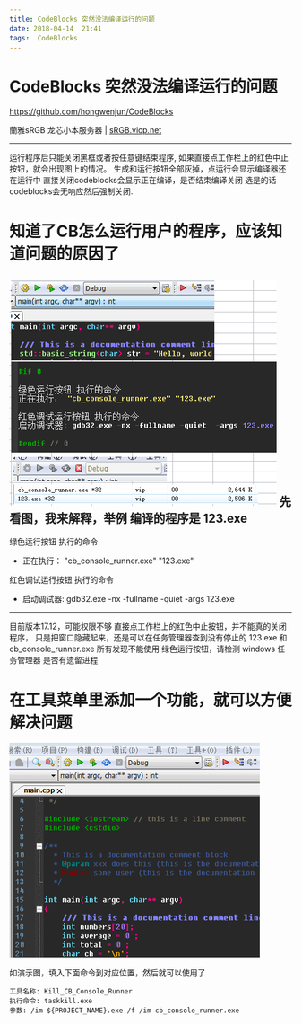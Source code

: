 ```yaml
---
title: CodeBlocks 突然没法编译运行的问题
date: 2018-04-14  21:41
tags:  CodeBlocks
---
```


# CodeBlocks 突然没法编译运行的问题

https://github.com/hongwenjun/CodeBlocks

蘭雅sRGB 龙芯小本服务器 | [sRGB.vicp.net](http://sRGB.vicp.net)

---

运行程序后只能关闭黑框或者按任意键结束程序,
如果直接点工作栏上的红色中止按钮，就会出现图上的情况。
生成和运行按钮全部灰掉，点运行会显示编译器还在运行中
直接关闭codeblocks会显示正在编译，是否结束编译关闭
选是的话codeblocks会无响应然后强制关闭.

# 知道了CB怎么运行用户的程序，应该知道问题的原因了
![](/img/cb_console.jpg)
先看图，我来解释，举例 编译的程序是 123.exe
----
绿色运行按钮 执行的命令

- 正在执行： "cb_console_runner.exe" "123.exe"

红色调试运行按钮 执行的命令

- 启动调试器: gdb32.exe -nx -fullname -quiet -args 123.exe
----

目前版本17.12，可能权限不够 直接点工作栏上的红色中止按钮，并不能真的关闭程序，
只是把窗口隐藏起来，还是可以在任务管理器查到没有停止的 123.exe 和 cb_console_runner.exe
所有发现不能使用 绿色运行按钮，请检测 windows 任务管理器 是否有遗留进程

# 在工具菜单里添加一个功能，就可以方便解决问题
![](/webp/cb/kill_cb_console_runner.webp)

如演示图，填入下面命令到对应位置，然后就可以使用了
```
工具名称: Kill_CB_Console_Runner
执行命令: taskkill.exe
参数: /im ${PROJECT_NAME}.exe /f /im cb_console_runner.exe

```

